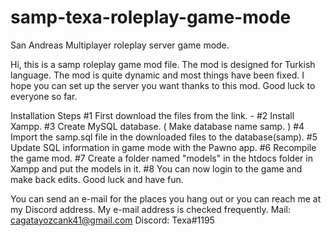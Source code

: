 # samp-texa-roleplay-game-mode
San Andreas Multiplayer roleplay server game mode.

Hi, this is a samp roleplay game mod file. The mod is designed for Turkish language. The mod is quite dynamic and most things have been fixed. I hope you can set up the server you want thanks to this mod. Good luck to everyone so far.

Installation Steps
#1 First download the files from the link. - 
#2 Install Xampp.
#3 Create MySQL database. ( Make database name samp. )
#4 Import the samp.sql file in the downloaded files to the database(samp).
#5 Update SQL information in game mode with the Pawno app.
#6 Recompile the game mod.
#7 Create a folder named "models" in the htdocs folder in Xampp and put the models in it.
#8 You can now login to the game and make back edits. Good luck and have fun.

You can send an e-mail for the places you hang out or you can reach me at my Discord address. My e-mail address is checked frequently. 
Mail: cagatayozcank41@gmail.com
Discord: Texa#1195

